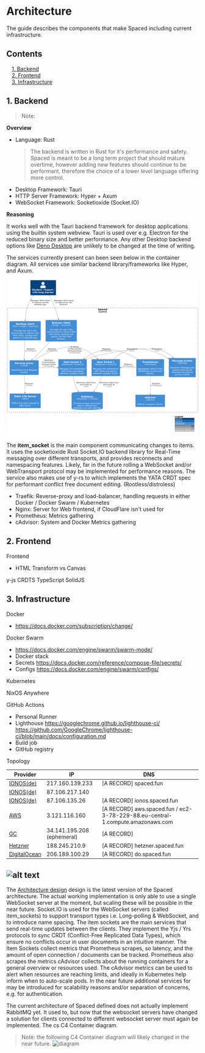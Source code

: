# Architecture <!-- omit in toc -->

The guide describes the components that make Spaced including current infrastructure.

## Contents <!-- omit in toc -->

<style>
  .toc > ul { padding-left: 1em; }
  .toc > * * ul { padding-left: 1em; }
  .toc > * > li { list-style-type: none; }
  .toc > * * > li { list-style-type: none; }
</style>

<div class="toc">

- [1. Backend](#1-backend)
- [2. Frontend](#2-frontend)
- [3. Infrastructure](#3-infrastructure)
- [](#)

</div>

## 1. Backend

> Note:

**Overview**

- Language: Rust
  > The backend is written in Rust for it's performance and safety. Spaced is meant to be a long term project that should mature overtime, however adding new features should continue to be performant, therefore the choice of a lower level language offering more control.
- Desktop Framework: Tauri
- HTTP Server Framework: Hyper + Axum
- WebSocket Framework: Socketioxide (Socket.IO)

**Reasoning**

It works well with the Tauri backend framework for desktop applications using the builtin system webview. Tauri is used over e.g. Electron for the reduced binary size and better performance. Any other Desktop backend options like [Deno Desktop](https://github.com/denosaurs/deno_desktop) are unlikely to be changed at the time of writing.

The services currently present can been seen below in the container diagram. All services use similar backend library/frameworks like Hyper, and Axum.

![diagram](../assets/diagram.png)

The **item_socket** is the main component communicating changes to items. It uses the socketioxide Rust Socket.IO backend library for Real-Time messaging over different transports, and provides reconnects and namespacing features. Likely, far in the future rolling a WebSocket and/or WebTransport protocol may be implemented for performance reasons. The service also makes use of y-rs to which implements the YATA CRDT spec for performant conflict free document editing. (Rootless/distroless)

- Traefik: Reverse-proxy and load-balancer, handling requests in either Docker / Docker Swarm / Kubernetes
- Nginx: Server for Web frontend, if CloudFlare isn't used for
- Prometheus: Metrics gathering
- cAdvisor: System and Docker Metrics gathering

## 2. Frontend

Frontend

- HTML Transform vs Canvas

y-js CRDTS
TypeScript
SolidJS

## 3. Infrastructure

Docker

- https://docs.docker.com/subscription/change/

Docker Swarm

- https://docs.docker.com/engine/swarm/swarm-mode/
- Docker stack
- Secrets https://docs.docker.com/reference/compose-file/secrets/
- Configs https://docs.docker.com/engine/swarm/configs/

Kubernetes

NixOS Anywhere

GitHub Actions

- Personal Runner
- Lighthouse
  https://googlechrome.github.io/lighthouse-ci/ https://github.com/GoogleChrome/lighthouse-ci/blob/main/docs/configuration.md
- Build job
- GitHub registry

Topology

| Provider                                 | IP                         | DNS                                                                            |
| ---------------------------------------- | -------------------------- | ------------------------------------------------------------------------------ |
| [IONOS(de)](https://cloudpanel.ionos.de) | 217.160.139.233            | [A RECORD] spaced.fun                                                          |
| [IONOS(de)]()                            | 87.106.217.140             |                                                                                |
| [IONOS(de)]()                            | 87.106.135.26              | [A RECORD] ionos.spaced.fun                                                    |
| [AWS]()                                  | 3.121.116.160              | [A RECORD] aws.spaced.fun / ec2-3-78-229-88.eu-central-1.compute.amazonaws.com |
| [GC]()                                   | 34.141.195.208 (ephemeral) | [A RECORD]                                                                     |
| [Hetzner](https://console.hetzner.cloud) | 188.245.210.9              | [A RECORD] hetzner.spaced.fun                                                  |
| [DigitalOcean]()                         | 206.189.100.29             | [A RECORD] do.spaced.fun                                                       |

## ![alt text](image.png)

The [Architecture design](https://www.plantuml.com/plantuml/uml/lPJ1Rjiu48RlVefPN-mWZOqQFUsXg6CBhNVjn9MKpVOaKDBO8IAHMfAoOopstNSeAgh2e4YGGsxaa3FppN3uVz66ALEN1Im-9K619GgZ1xznaHLrZd1dJAL_dquLEqxstDpLQQrHPL8OkZV9P3cj2YQi_uKsUS7JwUBJnTQQRZRhQScqGKMcP44UZ0jKauhk3jRp7zStSNAxYhybw-1hSBKSdmssgBGKOvlW0mmZG_c5WIa43nKgkrZp7LuKKkoXGAOesF1i49qeHPbSobhaJ9t6gLseamrGiGppuTc_0u0HBDQhu2gEQDsXZ7FKzqPMILPmoaGkIsS0PnYI9MQrud0EaInu_aT4g_XKeSuKhvhphP87Jd70t25Oyf5RxcgH6Iu5AxWvWP70XK75CWD7wgAzmXLm8jSVGACnNEmrC963jjIQhWE3bWzOLKser3vwgkIHilr4ltI67lfx8nyuQoyTCOKMq76F80p-2i8eW6ru_VUF9vKeFA3Ic5HAFjXd2zqUchtblTfpyM0NiMAx7Sz-WcjG-4-DsbXQnVTt1iXAxdwtIjIQxJ4XgFjck3RE0CvWWuSiJRdPV6_Mc24_e8RMpvL9cMhNjHBg2dPIGIQ5hajKJLgUsLDfmMcbgP-Axggs0RV1PNIz-3E88Gf2suidWBQjYPRPFPha8n6iQ0zHiuUF5kaMqtPxtjedgsjxi66Y8Im8k7inJbpkrMpW9w-KeZaY2YZhml2gm7PWTBzbFj7C8vgz8z48Da4ShXPF-qKzBf6wMsixqDrc-6mtt-yLxfbf7jCeEpqxkW0TVJinZYYRvmUkvRFvoPYpKy37AqDllP15WPdHa3rwjGcxEfRpU7uvZu9-v6KwhgGsnAYj_333KgQnASEPe-zh69-3tNrTHMVs99QWZLG8p5WTr0OqLTpq5NAA05BHaJknHil1x84jiVattVUrQFyDHd13CmcVEuqCiKYMhGvxGjCzRryFh5evjNqKWVxtxqVp5VULqJmXV5Hp-EpfYalb9tccC4uqR2-_nV4scjv6KSVfr_jAPq_XYApxyAwVeIzq_fSFaHM6bmWflyYvmbQB8PDbMGkUCRltqxuOUVRMo2EmiTT-x5yeAGrJCvgBRGVbrVSsnzdh7TTzKV2x-ujdUy5nzjAmz1qxZNZ1noFhVV_GwWMrMpVVsEcK_R97HJvWvAHVi1zgzjPGNr3aTLdy3m00) design is the latest version of the Spaced architecture. The actual working implementation
is only able to use a single WebSocket server at the moment, but scaling these will be possible in the near future.
Socket.IO is used for the WebSocket servers (called item_sockets) to support transport types i.e. Long-polling &
WebSocket, and to introduce name spacing. The item sockets are the main services that send real-time updates
between the clients. They implement the Yjs / Yrs protocols to sync CRDT (Conflict-Free Replicated Data Types),
which ensure no conflicts occur in user documents in an intuitive manner.
The Item Sockets collect metrics that Prometheus scrapes, so latency, and the amount of open connection /
documents can be tracked. Prometheus also scrapes the metrics cAdvisor collects about the running containers
for a general overview or resources used. The cAdvisor metrics can be used to alert when resources are reaching
limits, and ideally in Kubernetes help inform when to auto-scale pods.
In the near future additional services for may be introduced for scalability reasons and/or separation of concerns,
e.g. for authentication.

The current architecture of Spaced defined does not actually implement RabbitMQ yet. It used to, but now that the websocket servers have changed a solution for clients connected to different websocket server must again be implemented. The cs C4 Container diagram.

> Note: the following C4 Container diagram will likely changed in the near future.
> ![diagram](../assets/C4-architecture.svg)
